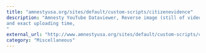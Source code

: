 ```yaml
---
title: "amnestyusa.org/sites/default/custom-scripts/citizenevidence"
description: "Amnesty YouTube Dataviewer, Reverse image (still of video) search
and exact uploading time,
"
external_url: "http://www.amnestyusa.org/sites/default/custom-scripts/citizenevidence/"
category: "Miscellaneous"
---
```

